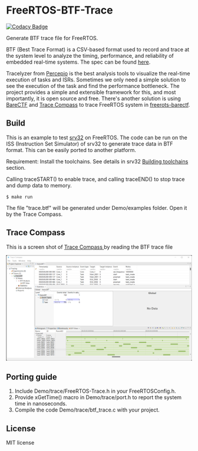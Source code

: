 # FreeRTOS-BTF-Trace

[![Codacy Badge](https://app.codacy.com/project/badge/Grade/f952ae549fe94c2b88401a2cf935359b)](https://www.codacy.com/gh/kuopinghsu/FreeRTOS-BTF-Trace/dashboard?utm_source=github.com&amp;utm_medium=referral&amp;utm_content=kuopinghsu/FreeRTOS-BTF-Trace&amp;utm_campaign=Badge_Grade)

Generate BTF trace file for FreeRTOS.

BTF (Best Trace Format) is a CSV-based format used to record and trace at the system
level to analyze the timing, performance, and reliability of embedded real-time systems.
The spec can be found [here](https://assets.vector.com/cms/content/products/TA_Tool_Suite/Docs/BTF_Specification.pdf).

Tracelyzer from [Percepio](https://percepio.com/tracealyzer/) is the best analysis tools to visualize the real-time execution of tasks and ISRs. Sometimes we only need a simple solution to see the execution of the task and find the performance bottleneck. The project provides a simple and extensible framework for this, and most importantly, it is open source and free. There's another solution is using [BareCTF](https://barectf.org/) and [Trace Compass](https://www.eclipse.org/tracecompass/) to trace FreeRTOS system in [freerots-barectf](https://github.com/gpollo/freertos-barectf).

## Build

This is an example to test <A Href="https://github.com/kuopinghsu/srv32">srv32</A> on FreeRTOS. The code can be run on the ISS (Instruction Set Simulator) of srv32 to generate trace data in BTF format. This can be easily ported to another platform.

Requirement: Install the toolchains. See details in srv32 <A Href="https://github.com/kuopinghsu/srv32#building-toolchains">Building toolchains</A> section.

Calling traceSTART() to enable trace, and calling traceEND() to stop trace and dump data to memory.

    $ make run

The file "trace.btf" will be generated under Demo/examples folder. Open it by the Trace Compass.

## Trace Compass

This is a screen shot of <a href="https://www.eclipse.org/tracecompass/"> Trace Compass </a>
by reading the BTF trace file

<img src="images/trace-compass.png" alt="trace-compass" width=640>

## Porting guide

1.  Include Demo/trace/FreeRTOS-Trace.h in your FreeRTOSConfig.h.
2.  Provide xGetTime() macro in Demo/trace/port.h to report the system time in nanoseconds.
3.  Compile the code Demo/trace/btf_trace.c with your project.

## License

MIT license

